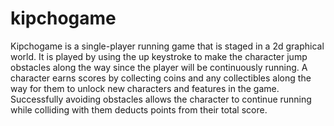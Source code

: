 # kipchogame
Kipchogame is a single-player running game that is staged in a 2d graphical world. It is played by using the up keystroke to make the character jump obstacles along the way since the player will be continuously running. A character earns scores by collecting coins and any collectibles along the way for them to unlock new characters and features in the game. Successfully avoiding obstacles allows the character to continue running while colliding with them deducts points from their total score.
